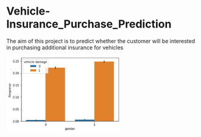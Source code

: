 # Vehicle-Insurance_Purchase_Prediction
The aim of this project  is to predict whether the customer will be interested in purchasing additional insurance for vehicles


<img src="/vehicle%20damage%20vs%20target%20variable.png" width="300">
